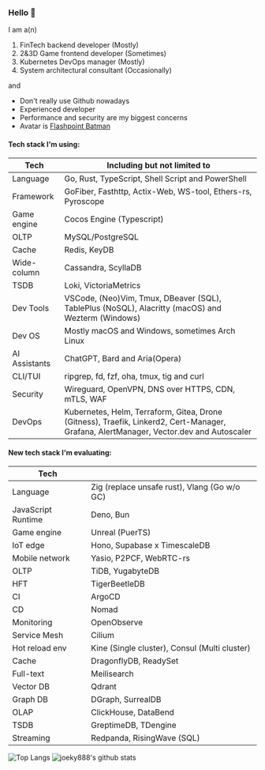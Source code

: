 ### Hello 👋

I am a(n)

1. FinTech backend developer (Mostly)
2. 2&3D Game frontend developer (Sometimes)
3. Kubernetes DevOps manager (Mostly)
4. System architectural consultant (Occasionally)

and

* Don't really use Github nowadays
* Experienced developer
* Performance and security are my biggest concerns
* Avatar is [Flashpoint Batman](https://vsbattles.fandom.com/wiki/Batman_(Thomas_Wayne))

#### Tech stack I'm using:

| Tech          | Including but not limited to                                                                                                           |
| ------------- | -------------------------------------------------------------------------------------------------------------------------------------- |
| Language      | Go, Rust, TypeScript, Shell Script and PowerShell                                                                                      |
| Framework     | GoFiber, Fasthttp, Actix-Web, WS-tool, Ethers-rs, Pyroscope                                                                            |
| Game engine   | Cocos Engine (Typescript)                                                                                                              |
| OLTP          | MySQL/PostgreSQL                                                                                                                       |
| Cache         | Redis, KeyDB                                                                                                                           |
| Wide-column   | Cassandra, ScyllaDB                                                                                                                    |
| TSDB          | Loki, VictoriaMetrics                                                                                                                  |
| Dev Tools     | VSCode, (Neo)Vim, Tmux, DBeaver (SQL), TablePlus (NoSQL), Alacritty (macOS) and Wezterm (Windows)                                      |
| Dev OS        | Mostly macOS and Windows, sometimes Arch Linux                                                                                         |
| AI Assistants | ChatGPT, Bard and Aria(Opera)                                                                                                          |
| CLI/TUI       | ripgrep, fd, fzf, oha, tmux, tig and curl                                                                                              |
| Security      | Wireguard, OpenVPN, DNS over HTTPS, CDN, mTLS, WAF                                                                                     |
| DevOps        | Kubernetes, Helm, Terraform, Gitea, Drone (Gitness), Traefik, Linkerd2, Cert-Manager, Grafana, AlertManager, Vector.dev and Autoscaler |

#### New tech stack I'm evaluating:

| Tech               |                                               |
| ------------------ | --------------------------------------------- |
| Language           | Zig (replace unsafe rust), Vlang (Go w/o GC)  |
| JavaScript Runtime | Deno, Bun                                     |
| Game engine        | Unreal (PuerTS)                               |
| IoT edge           | Hono, Supabase x TimescaleDB                  |
| Mobile network     | Yasio, P2PCF, WebRTC-rs                       |
| OLTP               | TiDB, YugabyteDB                              |
| HFT                | TigerBeetleDB                                 |
| CI                 | ArgoCD                                        |
| CD                 | Nomad                                         |
| Monitoring         | OpenObserve                                   |
| Service Mesh       | Cilium                                        |
| Hot reload env     | Kine (Single cluster), Consul (Multi cluster) |
| Cache              | DragonflyDB, ReadySet                         |
| Full-text          | Meilisearch                                   |
| Vector DB          | Qdrant                                        |
| Graph DB           | DGraph, SurrealDB                             |
| OLAP               | ClickHouse, DataBend                          |
| TSDB               | GreptimeDB, TDengine                          |
| Streaming          | Redpanda, RisingWave (SQL)                    |

![Top Langs](https://github-readme-stats.vercel.app/api/top-langs/?username=joeky888&hide=html&theme=dark)
![joeky888's github stats](https://github-readme-stats.vercel.app/api?username=joeky888&show_icons=true&count_private=true&line_height=40&theme=synthwave)

